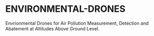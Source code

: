 # ENVIRONMENTAL-DRONES
Envrionmental Drones for Air Pollution Measurement, Detection and Abatement at Altitudes Above Ground Level.
